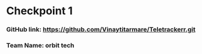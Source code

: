 # Checkpoint 1

### GitHub link: https://github.com/Vinaytitarmare/Teletrackerr.git

### Team Name: orbit tech
